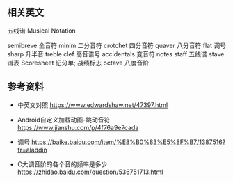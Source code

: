 ## 相关英文

五线谱 
Musical Notation
  
  

semibreve 全音符
minim 二分音符
crotchet 四分音符
quaver 八分音符
flat 调号
sharp 升半音
treble clef 高音谱号
accidentals 变音符
notes
staff 五线谱
stave 谱表
Scoresheet 记分单; 战绩标志
octave 八度音阶







## 参考资料
* 中英文对照
https://www.edwardshaw.net/47397.html

* Android自定义加载动画-跳动音符
https://www.jianshu.com/p/4f76a9e7cada

* 调号
https://baike.baidu.com/item/%E8%B0%83%E5%8F%B7/1387516?fr=aladdin

* C大调音阶的各个音的频率是多少
https://zhidao.baidu.com/question/536751713.html
